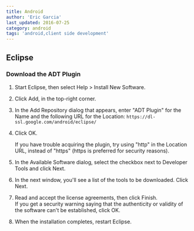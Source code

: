 ```yaml
---
title: Android
author: 'Eric Garcia'
last_updated: 2016-07-25
category: android
tags: 'android,client side development'
---
```


## Eclipse

### Download the ADT Plugin

1. Start Eclipse, then select Help > Install New Software.
2. Click Add, in the top-right corner.
3. In the Add Repository dialog that appears, enter "ADT Plugin" for the Name and the following URL for the Location:
   `https://dl-ssl.google.com/android/eclipse/`
4. Click OK.

   If you have trouble acquiring the plugin, try using "http" in the Location URL, instead of "https" (https is preferred for security reasons).

5. In the Available Software dialog, select the checkbox next to Developer Tools and click Next.
6. In the next window, you'll see a list of the tools to be downloaded. Click Next.
7. Read and accept the license agreements, then click Finish. <br/>
   If you get a security warning saying that the authenticity or validity of the software can't be established, click OK.
8. When the installation completes, restart Eclipse.
